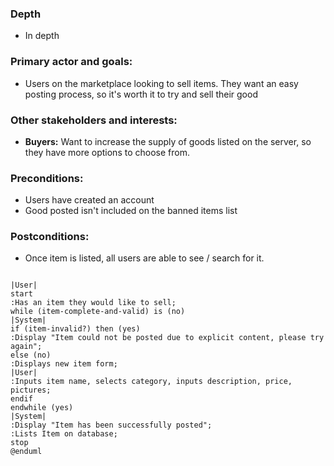 ### Depth
- In depth
###  Primary actor and goals:
- Users on the marketplace looking to sell items.  They want an easy posting process, so it's worth it to try and sell 
their good
### Other stakeholders and interests:
- **Buyers:** Want to increase the supply of goods listed on the server, so they have more options to choose from.
### Preconditions:
- Users have created an account
- Good posted isn't included on the banned items list
### Postconditions:
- Once item is listed, all users are able to see / search for it.


```plantuml

|User|
start
:Has an item they would like to sell;
while (item-complete-and-valid) is (no)
|System|
if (item-invalid?) then (yes)
:Display "Item could not be posted due to explicit content, please try again";
else (no)
:Displays new item form;
|User|
:Inputs item name, selects category, inputs description, price, pictures;
endif
endwhile (yes) 
|System|
:Display "Item has been successfully posted";
:Lists Item on database;
stop
@enduml
```